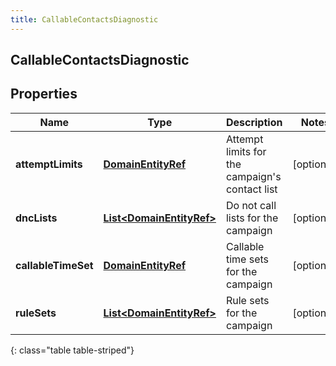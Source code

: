 ```yaml
---
title: CallableContactsDiagnostic
---
```

## CallableContactsDiagnostic


## Properties

| Name | Type | Description | Notes |
| ------------ | ------------- | ------------- | ------------- |
| **attemptLimits** | <!----><!---->[**DomainEntityRef**](DomainEntityRef.html)<!----> | Attempt limits for the campaign's contact list |  [optional] |
| **dncLists** | <!----><!---->[**List&lt;DomainEntityRef&gt;**](DomainEntityRef.html)<!----> | Do not call lists for the campaign |  [optional] |
| **callableTimeSet** | <!----><!---->[**DomainEntityRef**](DomainEntityRef.html)<!----> | Callable time sets for the campaign |  [optional] |
| **ruleSets** | <!----><!---->[**List&lt;DomainEntityRef&gt;**](DomainEntityRef.html)<!----> | Rule sets for the campaign |  [optional] |
{: class="table table-striped"}




